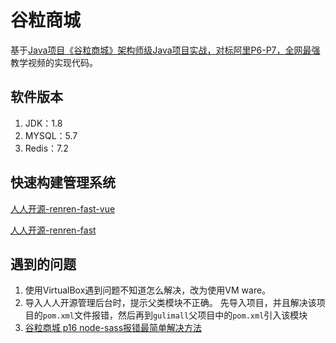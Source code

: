 # 谷粒商城

基于[Java项目《谷粒商城》架构师级Java项目实战，对标阿里P6-P7，全网最强](https://www.bilibili.com/video/BV1np4y1C7Yf)教学视频的实现代码。

## 软件版本

1. JDK：1.8
2. MYSQL：5.7
3. Redis：7.2

## 快速构建管理系统

[人人开源-renren-fast-vue](https://gitee.com/renrenio/renren-fast-vue)

[人人开源-renren-fast](https://gitee.com/renrenio/renren-fast)

## 遇到的问题

1. 使用VirtualBox遇到问题不知道怎么解决，改为使用VM ware。
2. 导入人人开源管理后台时，提示父类模块不正确。
   先导入项目，并且解决该项目的`pom.xml`文件报错，然后再到`gulimall`父项目中的`pom.xml`引入该模块
3. [谷粒商城 p16 node-sass报错最简单解决方法](https://gitee.com/renrenio/renren-fast-vue/issues/I900BR)
